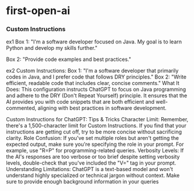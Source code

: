 # first-open-ai





### Custom Instructions

ex1
Box 1: "I'm a software developer focused on Java. My goal is to learn Python and develop my skills further."

Box 2: "Provide code examples and best practices."

ex2
Custom Instructions:
Box 1: "I'm a software developer that primarily codes in Java, and I prefer code that follows DRY principles."
Box 2: "Write efficient, readable code that includes clear, concise comments."
What It Does: This configuration instructs ChatGPT to focus on Java programming and adhere to the DRY (Don't Repeat Yourself) principle. It ensures that the AI provides you with code snippets that are both efficient and well-commented, aligning with best practices in software development.

Custom Instructions for ChatGPT: Tips & Tricks
Character Limit: Remember, there's a 1,500-character limit for Custom Instructions. If you find that your instructions are getting cut off, try to be more concise without sacrificing clarity.
Role Confusion: If you've set multiple roles but aren't getting the expected output, make sure you're specifying the role in your prompt. For example, use "R=P" for programming-related queries.
Verbosity Levels: If the AI's responses are too verbose or too brief despite setting verbosity levels, double-check that you've included the "V=" tag in your prompt.
Understanding Limitations: ChatGPT is a text-based model and won't understand highly specialized or technical jargon without context. Make sure to provide enough background information in your queries